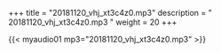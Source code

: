 +++
title = "20181120_vhj_xt3c4z0.mp3"
description = " 20181120_vhj_xt3c4z0.mp3 "
weight = 20
+++

{{< myaudio01 mp3="20181120_vhj_xt3c4z0.mp3" >}}

